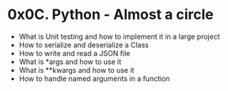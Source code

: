 # 0x0C. Python - Almost a circle

 * What is Unit testing and how to implement it in a large project
 * How to serialize and deserialize a Class
 * How to write and read a JSON file
 * What is *args and how to use it
 * What is **kwargs and how to use it
 * How to handle named arguments in a function